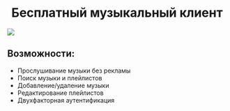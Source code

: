 <h1 align="center">Бесплатный музыкальный клиент</h1>
<img src="https://imgur.com/FUbi1f5">
<h2>Возможности:</h2>
<ul>
  <li>Прослушивание музыки без рекламы</li>
  <li>Поиск музыки и плейлистов</li>
  <li>Добавление/удаление музыки</li>
  <li>Редактирование плейлистов</li>
  <li>Двухфакторная аутентификация</li>
</ul>
